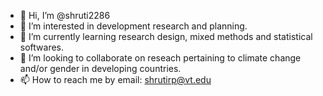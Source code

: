 - 👋 Hi, I’m @shruti2286
- 👀 I’m interested in development research and planning.
- 🌱 I’m currently learning research design, mixed methods and statistical softwares.
- 💞️ I’m looking to collaborate on reseach pertaining to climate change and/or gender in developing countries.
- 📫 How to reach me by email: shrutirp@vt.edu

<!---
shruti2286/shruti2286 is a ✨ special ✨ repository because its `README.md` (this file) appears on your GitHub profile.
You can click the Preview link to take a look at your changes.
--->
